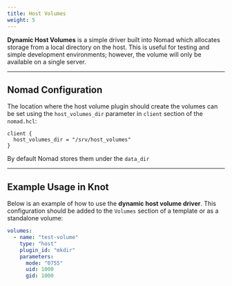 ```yaml
---
title: Host Volumes
weight: 5
---
```


**Dynamic Host Volumes** is a simple driver built into Nomad which allocates storage from a local directory on the host. This is useful for testing and simple development environments; however, the volume will only be available on a single server.

---

## Nomad Configuration

The location where the host volume plugin should create the volumes can be set using the `host_volumes_dir` parameter in `client` section of the `nomad.hcl`:

```hcl {filename="nomad.hcl"}
client {
  host_volumes_dir = "/srv/host_volumes"
}
```

By default Nomad stores them under the `data_dir`

---

## Example Usage in Knot

Below is an example of how to use the **dynamic host volume driver**. This configuration should be added to the `Volumes` section of a template or as a standalone volume:

```yaml
volumes:
  - name: "test-volume"
    type: "host"
    plugin_id: "mkdir"
    parameters:
      mode: "0755"
      uid: 1000
      gid: 1000
```
